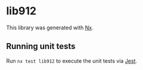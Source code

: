 # lib912

This library was generated with [Nx](https://nx.dev).

## Running unit tests

Run `nx test lib912` to execute the unit tests via [Jest](https://jestjs.io).
